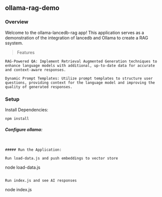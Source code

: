 ## ollama-rag-demo

### Overview

Welcome to the ollama-lancedb-rag app! This application serves as a demonstration of the integration of lancedb and Ollama to create a RAG ssystem. 

> Features

    RAG-Powered QA: Implement Retrieval Augmented Generation techniques to enhance language models with additional, up-to-date data for accurate and context-aware responses.

    Dynamic Prompt Templates: Utilize prompt templates to structure user questions, providing context for the language model and improving the quality of generated responses.

### Setup

Install Dependencies:

```
npm install
```

##### Configure ollama:

```


##### Run the Application:

Run load-data.js and push embeddings to vector store

```
node load-data.js

```

Run index.js and see AI responses

```
node index.js
```

